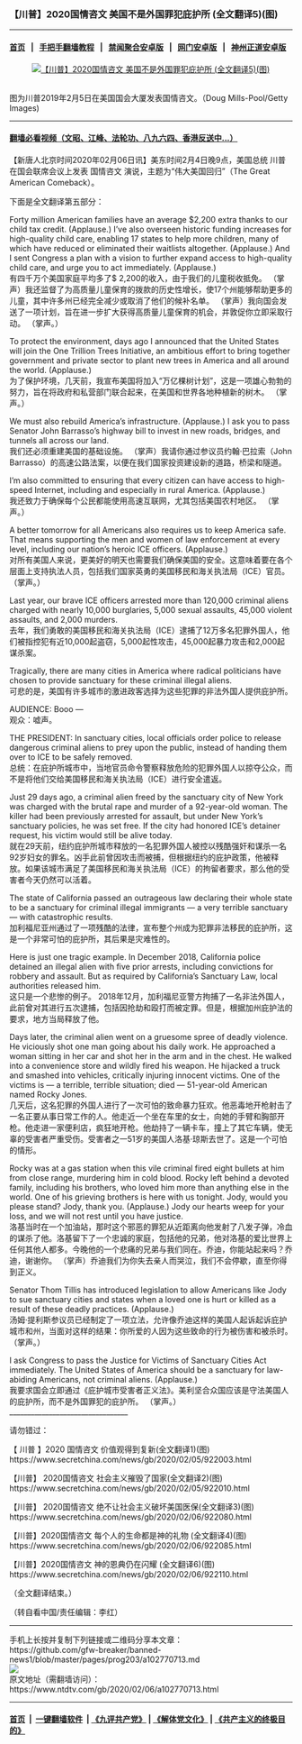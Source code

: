 ### 【川普】2020国情咨文 美国不是外国罪犯庇护所 (全文翻译5)(图)
------------------------

#### [首页](https://github.com/gfw-breaker/banned-news1/blob/master/README.md) &nbsp;&nbsp;|&nbsp;&nbsp; [手把手翻墙教程](https://github.com/gfw-breaker/guides/wiki) &nbsp;&nbsp;|&nbsp;&nbsp; [禁闻聚合安卓版](https://github.com/gfw-breaker/bn-android) &nbsp;&nbsp;|&nbsp;&nbsp; [网门安卓版](https://github.com/oGate2/oGate) &nbsp;&nbsp;|&nbsp;&nbsp; [神州正道安卓版](https://github.com/SzzdOgate/update) 



<div><div class="featured_image">
 <a href="https://i.ntdtv.com/assets/uploads/2020/02/GettyImages-1094206374.jpg" target="_blank">
  <figure>
   <img alt="【川普】2020国情咨文 美国不是外国罪犯庇护所 (全文翻译5)(图)" src="https://i.ntdtv.com/assets/uploads/2020/02/GettyImages-1094206374-800x450.jpg"/>
  </figure><br/>
 </a>
 <span class="caption">
  图为川普2019年2月5日在美国国会大厦发表国情咨文。（Doug Mills-Pool/Getty Images)
 </span>
</div>
</div><hr/>

#### [翻墙必看视频（文昭、江峰、法轮功、八九六四、香港反送中...）](http://167.172.214.107/home.html)

<div><div class="post_content" itemprop="articleBody">
 <p>
  【新唐人北京时间2020年02月06日讯】美东时间2月4日晚9点，美国总统
  <ok href="https://www.ntdtv.com/gb/川普.htm">
   川普
  </ok>
  在国会联席会议上发表
  <ok href="https://www.ntdtv.com/gb/国情咨文.htm">
   国情咨文
  </ok>
  演说，主题为“伟大美国回归”（The Great American Comeback）。
 </p>
 <p>
  下面是全文翻译第五部分：
 </p>
 <p>
  Forty million American families have an average $2,200 extra thanks to our child tax credit.  (Applause.)  I’ve also overseen historic funding increases for high-quality child care, enabling 17 states to help more children, many of which have reduced or eliminated their waitlists altogether.  (Applause.)  And I sent Congress a plan with a vision to further expand access to high-quality child care, and urge you to act immediately.  (Applause.)
  <br/>
  有四千万个美国家庭平均多了$ 2,200的收入，由于我们的儿童税收抵免。 （掌声）我还监督了为高质量儿童保育的拨款的历史性增长，使17个州能够帮助更多的儿童，其中许多州已经完全减少或取消了他们的候补名单。 （掌声）我向国会发送了一项计划，旨在进一步扩大获得高质量儿童保育的机会，并敦促你立即采取行动。 （掌声。）
 </p>
 <p>
  To protect the environment, days ago I announced that the United States will join the One Trillion Trees Initiative, an ambitious effort to bring together government and private sector to plant new trees in America and all around the world.  (Applause.)
  <br/>
  为了保护环境，几天前，我宣布美国将加入“万亿棵树计划”，这是一项雄心勃勃的努力，旨在将政府和私营部门联合起来，在美国和世界各地种植新的树木。 （掌声。）
 </p>
 <p>
  We must also rebuild America’s infrastructure.  (Applause.)  I ask you to pass Senator John Barrasso’s highway bill to invest in new roads, bridges, and tunnels all across our land.
  <br/>
  我们还必须重建美国的基础设施。 （掌声）我请你通过参议员约翰·巴拉索（John Barrasso）的高速公路法案，以便在我们国家投资建设新的道路，桥梁和隧道。
 </p>
 <p>
  I’m also committed to ensuring that every citizen can have access to high-speed Internet, including and especially in rural America.  (Applause.)
  <br/>
  我还致力于确保每个公民都能使用高速互联网，尤其包括美国农村地区。 （掌声。）
 </p>
 <p>
  A better tomorrow for all Americans also requires us to keep America safe.  That means supporting the men and women of law enforcement at every level, including our nation’s heroic ICE officers.  (Applause.)
  <br/>
  对所有美国人来说，更美好的明天也需要我们确保美国的安全。这意味着要在各个层面上支持执法人员，包括我们国家英勇的美国移民和海关执法局（ICE）官员。 （掌声。）
 </p>
 <p>
  Last year, our brave ICE officers arrested more than 120,000 criminal aliens charged with nearly 10,000 burglaries, 5,000 sexual assaults, 45,000 violent assaults, and 2,000 murders.
  <br/>
  去年，我们勇敢的美国移民和海关执法局（ICE）逮捕了12万多名犯罪外国人，他们被指控犯有近10,000起盗窃，5,000起性攻击，45,000起暴力攻击和2,000起谋杀案。
 </p>
 <p>
  Tragically, there are many cities in America where radical politicians have chosen to provide sanctuary for these criminal illegal aliens.
  <br/>
  可悲的是，美国有许多城市的激进政客选择为这些犯罪的非法外国人提供庇护所。
 </p>
 <p>
  AUDIENCE:  Booo —
  <br/>
  观众：嘘声。
 </p>
 <p>
  THE PRESIDENT:  In sanctuary cities, local officials order police to release dangerous criminal aliens to prey upon the public, instead of handing them over to ICE to be safely removed.
  <br/>
  总统：在庇护所城市中，当地官员命令警察释放危险的犯罪外国人以掠夺公众，而不是将他们交给美国移民和海关执法局（ICE）进行安全遣返。
 </p>
 <p>
  Just 29 days ago, a criminal alien freed by the sanctuary city of New York was charged with the brutal rape and murder of a 92-year-old woman.  The killer had been previously arrested for assault, but under New York’s sanctuary policies, he was set free.  If the city had honored ICE’s detainer request, his victim would still be alive today.
  <br/>
  就在29天前，纽约庇护所城市释放的一名犯罪外国人被控以残酷强奸和谋杀一名92岁妇女的罪名。凶手此前曾因攻击而被捕，但根据纽约的庇护政策，他被释放。如果该城市满足了美国移民和海关执法局（ICE）的拘留者要求，那么他的受害者今天仍然可以活着。
 </p>
 <p>
  The state of California passed an outrageous law declaring their whole state to be a sanctuary for criminal illegal immigrants — a very terrible sanctuary — with catastrophic results.
  <br/>
  加利福尼亚州通过了一项残酷的法律，宣布整个州成为犯罪非法移民的庇护所，这是一个非常可怕的庇护所，其后果是灾难性的。
 </p>
 <p>
  Here is just one tragic example.  In December 2018, California police detained an illegal alien with five prior arrests, including convictions for robbery and assault.  But as required by California’s Sanctuary Law, local authorities released him.
  <br/>
  这只是一个悲惨的例子。 2018年12月，加利福尼亚警方拘捕了一名非法外国人，此前曾对其进行五次逮捕，包括因抢劫和殴打而被定罪。但是，根据加州庇护法的要求，地方当局释放了他。
 </p>
 <p>
  Days later, the criminal alien went on a gruesome spree of deadly violence.  He viciously shot one man going about his daily work.  He approached a woman sitting in her car and shot her in the arm and in the chest.  He walked into a convenience store and wildly fired his weapon.  He hijacked a truck and smashed into vehicles, critically injuring innocent victims.  One of the victims is — a terrible, terrible situation; died — 51-year-old American named Rocky Jones.
  <br/>
  几天后，这名犯罪的外国人进行了一次可怕的致命暴力狂欢。他恶毒地开枪射击了一名正要从事日常工作的人。他走近一个坐在车里的女士，向她的手臂和胸部开枪。他走进一家便利店，疯狂地开枪。他劫持了一辆卡车，撞上了其它车辆，使无辜的受害者严重受伤。受害者之一51岁的美国人洛基·琼斯去世了。这是一个可怕的情形。
 </p>
 <p>
  Rocky was at a gas station when this vile criminal fired eight bullets at him from close range, murdering him in cold blood.  Rocky left behind a devoted family, including his brothers, who loved him more than anything else in the world.  One of his grieving brothers is here with us tonight.  Jody, would you please stand?  Jody, thank you.  (Applause.)  Jody our hearts weep for your loss, and we will not rest until you have justice.
  <br/>
  洛基当时在一个加油站，那时这个邪恶的罪犯从近距离向他发射了八发子弹，冷血的谋杀了他。洛基留下了一个忠诚的家庭，包括他的兄弟，他对洛基的爱比世界上任何其他人都多。今晚他的一个悲痛的兄弟与我们同在。乔迪，你能站起来吗？乔迪，谢谢你。 （掌声）乔迪我们为你失去亲人而哭泣，我们不会停歇，直至你得到正义。
 </p>
 <p>
  Senator Thom Tillis has introduced legislation to allow Americans like Jody to sue sanctuary cities and states when a loved one is hurt or killed as a result of these deadly practices.  (Applause.)
  <br/>
  汤姆·提利斯参议员已经制定了一项立法，允许像乔迪这样的美国人起诉起诉庇护城市和州，当面对这样的结果：你所爱的人因为这些致命的行为被伤害和被杀时。  （掌声。）
 </p>
 <p>
  I ask Congress to pass the Justice for Victims of Sanctuary Cities Act immediately.  The United States of America should be a sanctuary for law-abiding Americans, not criminal aliens.  (Applause.)
  <br/>
  我要求国会立即通过《庇护城市受害者正义法》。美利坚合众国应该是守法美国人的庇护所，而不是外国罪犯的庇护所。 （掌声。）
  <br/>
  _________________________________
 </p>
 <p>
  请勿错过：
 </p>
 <p>
  【
  <ok href="https://www.ntdtv.com/gb/川普.htm">
   川普
  </ok>
  】2020
  <ok href="https://www.ntdtv.com/gb/国情咨文.htm">
   国情咨文
  </ok>
  价值观得到复新(全文翻译1)(图)
  <br/>
  https://www.secretchina.com/news/gb/2020/02/05/922003.html
 </p>
 <p>
  【川普】
  <ok href="https://www.ntdtv.com/gb/2020国情咨文.htm">
   2020国情咨文
  </ok>
  社会主义摧毁了国家(全文翻译2)(图)
  <br/>
  https://www.secretchina.com/news/gb/2020/02/05/922010.html
 </p>
 <p>
  【川普】
  <ok href="https://www.ntdtv.com/gb/2020国情咨文.htm">
   2020国情咨文
  </ok>
  绝不让社会主义破坏美国医保(全文翻译3)(图)
  <br/>
  https://www.secretchina.com/news/gb/2020/02/06/922080.html
 </p>
 <p>
  【川普】2020国情咨文 每个人的生命都是神的礼物 (全文翻译4)(图)
  <br/>
  https://www.secretchina.com/news/gb/2020/02/06/922085.html
 </p>
 <p>
  【川普】2020国情咨文 神的恩典仍在闪耀 (全文翻译6)(图)
  <br/>
  https://www.secretchina.com/news/gb/2020/02/06/922110.html
 </p>
 <p>
  （全文翻译结束。）
 </p>
 <p>
  （转自看中国/责任编辑：李红）
 </p>
 <div class="single_ad">
 </div>
</div>
</div>
<hr/>
手机上长按并复制下列链接或二维码分享本文章：<br/>
https://github.com/gfw-breaker/banned-news1/blob/master/pages/prog203/a102770713.md <br/>
<a href='https://github.com/gfw-breaker/banned-news1/blob/master/pages/prog203/a102770713.md'><img src='https://github.com/gfw-breaker/banned-news1/blob/master/pages/prog203/a102770713.md.png'/></a> <br/>
原文地址（需翻墙访问）：https://www.ntdtv.com/gb/2020/02/06/a102770713.html


------------------------
#### [首页](https://github.com/gfw-breaker/banned-news1/blob/master/README.md) &nbsp;|&nbsp; [一键翻墙软件](https://github.com/gfw-breaker/nogfw/blob/master/README.md) &nbsp;| [《九评共产党》](https://github.com/gfw-breaker/9ping.md/blob/master/README.md#九评之一评共产党是什么) | [《解体党文化》](https://github.com/gfw-breaker/jtdwh.md/blob/master/README.md) | [《共产主义的终极目的》](https://github.com/gfw-breaker/gczydzjmd.md/blob/master/README.md)


<img src='http://gfw-breaker.win/banned-news/pages/prog203/a102770713.md' width='0px' height='0px'/>